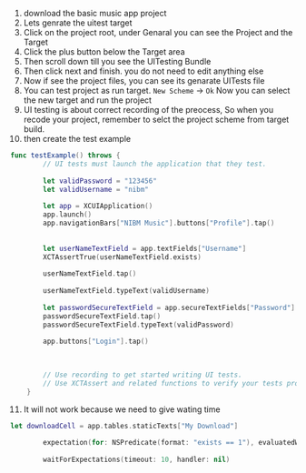 1. download the basic music app project
2. Lets genrate the uitest target
3. Click on the project root, under Genaral you can see the Project and the Target
4. Click the plus button below the Target area
5. Then scroll down till you see the UITesting Bundle
6. Then click next and finish. you do not need to edit anything else
7. Now if see the project files, you can see its genarate <Project Name>UITests file
8. You can test project as run target. `New Scheme` -> `Ok` Now you can select the new target and run the project
9. UI testing is about correct recording of the preocess, So when you recode your project, remember to selct the project scheme from target build.
10. then create the test example 
```swift
func testExample() throws {
        // UI tests must launch the application that they test.
        
        let validPassword = "123456"
        let validUsername = "nibm"
        
        let app = XCUIApplication()
        app.launch()
        app.navigationBars["NIBM Music"].buttons["Profile"].tap()
        
        
        let userNameTextField = app.textFields["Username"]
        XCTAssertTrue(userNameTextField.exists)
        
        userNameTextField.tap()
        
        userNameTextField.typeText(validUsername)
        
        let passwordSecureTextField = app.secureTextFields["Password"]
        passwordSecureTextField.tap()
        passwordSecureTextField.typeText(validPassword)
        
        app.buttons["Login"].tap()
        
        

        // Use recording to get started writing UI tests.
        // Use XCTAssert and related functions to verify your tests produce the correct results.
    }
```
11.  It will not work because we need to give wating time
```swift
let downloadCell = app.tables.staticTexts["My Download"]
        
        expectation(for: NSPredicate(format: "exists == 1"), evaluatedWith: downloadCell, handler: nil)
        
        waitForExpectations(timeout: 10, handler: nil)
```
